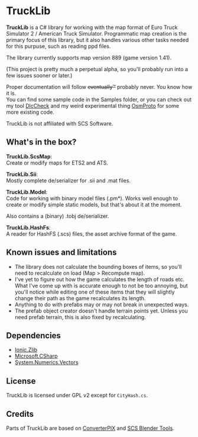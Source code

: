 # TruckLib

**TruckLib** is a C# library for working with the map format of Euro Truck Simulator 2 / American Truck Simulator.
Programmatic map creation is the primary focus of this library, but it also handles various other tasks needed for this purpuse, such as reading ppd files.

The library currently supports map version 889 (game version 1.41).

(This project is pretty much a perpetual alpha, so you'll probably run into a few issues sooner or later.)

Proper documentation will follow ~~eventually™~~ probably never. You know how it is.  
You can find some sample code in the Samples folder, or you can check out my tool [DlcCheck](https://github.com/sk-zk/DlcCheck) and my weird experimental thing [OsmProto](https://github.com/sk-zk/OsmProto) for some more existing code.

TruckLib is not affiliated with SCS Software.

## What's in the box?
**TruckLib.ScsMap**:  
Create or modify maps for ETS2 and ATS.

**TruckLib.Sii**:  
Mostly complete de/serializer for .sii and .mat files.

**TruckLib.Model**:  
Code for working with binary model files (.pm\*). Works well enough to create or modify simple static models,
but that's about it at the moment.

Also contains a (binary) .tobj de/serializer.

**TruckLib.HashFs**:  
A reader for HashFS (.scs) files, the asset archive format of the game.

## Known issues and limitations
* The library does not calculate the bounding boxes of items, so you'll need to recalculate on load (Map > Recompute map).
* I've yet to figure out how the game calculates the length of roads etc. What I've come up with is
accurate enough to not be too annoying, but you'll notice while editing one of these items that they will slightly
change their path as the game recalculates its length.
* Anything to do with prefabs may or may not break in unexpected ways.
* The prefab object creator doesn't handle terrain points yet. Unless you need prefab terrain, this is also
 fixed by recalculating.
 
## Dependencies
* [Ionic.Zlib](https://www.nuget.org/packages/Iconic.Zlib.Netstandard/)
* [Microsoft.CSharp](https://www.nuget.org/packages/Microsoft.CSharp/)
* [System.Numerics.Vectors](https://www.nuget.org/packages/System.Numerics.Vectors/)

## License
TruckLib is licensed under GPL v2 except for `CityHash.cs`.

## Credits
Parts of TruckLib are based on [ConverterPIX](https://github.com/mwl4/ConverterPIX)
and [SCS Blender Tools](https://github.com/SCSSoftware/BlenderTools/).
